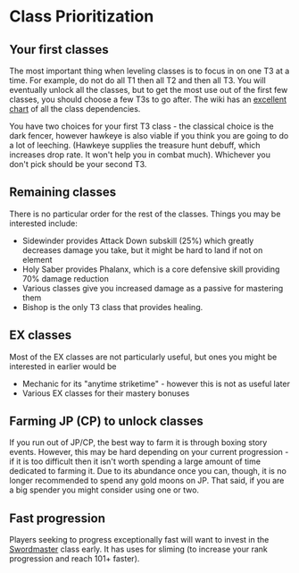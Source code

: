 # Class Prioritization

## Your first classes

The most important thing when leveling classes is to focus in on one T3 at a time. For example, do not do all T1 then all T2 and then all T3. You will eventually unlock all the classes, but to get the most use out of the first few classes, you should choose a few T3s to go after. The wiki has an [excellent chart](https://gbf.wiki/File:Classes-text.png) of all the class dependencies.

You have two choices for your first T3 class - the classical choice is the dark fencer, however hawkeye is also viable if you think you are going to do a lot of leeching. (Hawkeye supplies the treasure hunt debuff, which increases drop rate. It won't help you in combat much). Whichever you don't pick should be your second T3.

## Remaining classes

There is no particular order for the rest of the classes. Things you may be interested include:
- Sidewinder provides Attack Down subskill (25%) which greatly decreases damage you take, but it might be hard to land if not on element
- Holy Saber provides Phalanx, which is a core defensive skill providing 70% damage reduction
- Various classes give you increased damage as a passive for mastering them
- Bishop is the only T3 class that provides healing.

## EX classes

Most of the EX classes are not particularly useful, but ones you might be interested in earlier would be
- Mechanic for its "anytime striketime" - however this is not as useful later
- Various EX classes for their mastery bonuses

## Farming JP (CP) to unlock classes

If you run out of JP/CP, the best way to farm it is through boxing story events. However, this may be hard depending on your current progression - if it is too difficult then it isn't worth spending a large amount of time dedicated to farming it. Due to its abundance once you can, though, it is no longer recommended to spend any gold moons on JP. That said, if you are a big spender you might consider using one or two.

## Fast progression

Players seeking to progress exceptionally fast will want to invest in the [Swordmaster](https://gbf.wiki/Sword_Master) class early. It has uses for sliming (to increase your rank progression and reach 101+ faster).
